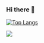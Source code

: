 ### Hi there 👋
[![Top Langs](https://github-readme-stats.vercel.app/api/top-langs/?username=PayneLessDev)]()


![](https://static.fsf.org/nosvn/associate/crm/3088892.png)
